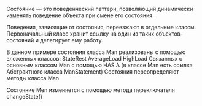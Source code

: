 Состояние — это поведенческий паттерн, позволяющий динамически изменять поведение объекта при смене его состояния.

Поведения, зависящие от состояния, переезжают в отдельные классы. Первоначальный класс хранит ссылку на один из таких объектов-состояний и делегирует ему работу.

В данном примере состояния класса Man реализованы с помощью вложенных классов:
StateRest
AverageLoad
HighLoad
Связанных с основным классом Man с помощью HAS A (в классе Man есть ссылка Абстрактного класса ManStatement)
Состояния переопределяют методы класса Man

Состояние Men изменяется с помощью метода переключателя changeState()